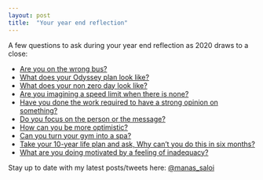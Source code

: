 ```yaml
---
layout: post
title:  "Your year end reflection"
---
```


A few questions to ask during your year end reflection as 2020 draws to a close:

- [Are you on the wrong bus?](https://seths.blog/2018/08/the-wrong-bus/)
- [What does your Odyssey plan look like?](https://www.youtube.com/watch?t=1077&v=WQWiLZ1M6xw)
- [What does your non zero day look like?](https://www.reddit.com/r/getdisciplined/comments/1q96b5/i_just_dont_care_about_myself/cdah4af/)
- [Are you imagining a speed limit when there is none?](https://sive.rs/kimo)
- [Have you done the work required to have a strong opinion on something?](https://fs.blog/2013/04/the-work-required-to-have-an-opinion/)
- [Do you focus on the person or the message?](https://sive.rs/you-not-them)
- [How can you be more optimistic?](https://www.forbes.com/sites/antoinegara/2020/05/19/the-dont-worry-make-money-strategy-trouncing-the-stock-market-by-30-percentage-points/?sh=4db7eb242028)
- [Can you turn your gym into a spa?](https://www.reddit.com/r/Fitness/comments/2u6hoi/in_the_recent_ama_with_terry_crews_someone_asked/)
- [Take your 10-year life plan and ask, Why can’t you do this in six months?](https://www.cnbc.com/2017/02/10/heres-what-billionaire-peter-thiel-wishes-hed-known-in-his-20s.html)
- [What are you doing motivated by a feeling of inadequacy?](https://manassaloi.com/2020/12/21/inadequacy.html)

Stay up to date with my latest posts/tweets here: [@manas_saloi](http://twitter.com/manas_saloi)
